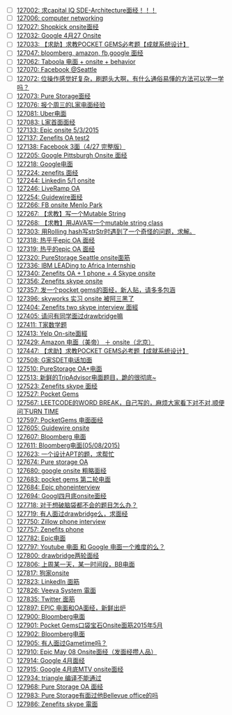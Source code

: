 - [ ] [127002: 求capital IQ SDE-Architecture面经！！！](http://instant.1point3acres.com/thread/127002)
- [ ] [127006: computer networking](http://instant.1point3acres.com/thread/127006)
- [ ] [127027: Shopkick onsite面经](http://instant.1point3acres.com/thread/127027)
- [ ] [127032: Google 4月27 Onsite](http://instant.1point3acres.com/thread/127032)
- [ ] [127033: 【求助】求教POCKET GEMS必考题【成就系统设计】](http://instant.1point3acres.com/thread/127033)
- [ ] [127047: bloomberg, amazon, fb,google 面经](http://instant.1point3acres.com/thread/127047)
- [ ] [127062: Taboola 电面 + onsite + behavior](http://instant.1point3acres.com/thread/127062)
- [ ] [127070: Facebook @Seattle](http://instant.1point3acres.com/thread/127070)
- [ ] [127072: 位操作感觉好复杂，刷题头大啊，有什么通俗易懂的方法可以学一学吗？](http://instant.1point3acres.com/thread/127072)
- [ ] [127073: Pure Storage面经](http://instant.1point3acres.com/thread/127073)
- [ ] [127076: 报个周三的L家电面经验](http://instant.1point3acres.com/thread/127076)
- [ ] [127081: Uber电面](http://instant.1point3acres.com/thread/127081)
- [ ] [127083: L家首面面经](http://instant.1point3acres.com/thread/127083)
- [ ] [127133: Epic onsite 5/3/2015](http://instant.1point3acres.com/thread/127133)
- [ ] [127137: Zenefits OA test2](http://instant.1point3acres.com/thread/127137)
- [ ] [127138: Facebook 3面（4/27 完整版）](http://instant.1point3acres.com/thread/127138)
- [ ] [127205: Google Pittsburgh Onsite 面经](http://instant.1point3acres.com/thread/127205)
- [ ] [127218: Google电面](http://instant.1point3acres.com/thread/127218)
- [ ] [127224: zenefits 面经](http://instant.1point3acres.com/thread/127224)
- [ ] [127244: Linkedin 5/1 onsite](http://instant.1point3acres.com/thread/127244)
- [ ] [127246: LiveRamp OA](http://instant.1point3acres.com/thread/127246)
- [ ] [127254: Guidewire面经](http://instant.1point3acres.com/thread/127254)
- [ ] [127266: FB onsite Menlo Park](http://instant.1point3acres.com/thread/127266)
- [ ] [127267: 【求教】写一个Mutable String](http://instant.1point3acres.com/thread/127267)
- [ ] [127268: 【求教】用JAVA写一个mutable string class](http://instant.1point3acres.com/thread/127268)
- [ ] [127303: 用Rolling hash写strStr时遇到了一个奇怪的问题，求解。](http://instant.1point3acres.com/thread/127303)
- [ ] [127318: 热乎乎epic OA 面经](http://instant.1point3acres.com/thread/127318)
- [ ] [127319: 热乎的epic OA 面经](http://instant.1point3acres.com/thread/127319)
- [ ] [127320: PureStorage  Seattle onsite面筋](http://instant.1point3acres.com/thread/127320)
- [ ] [127336: IBM LEADing to Africa Internship](http://instant.1point3acres.com/thread/127336)
- [ ] [127340: Zenefits OA + 1 phone + 4 Skype onsite](http://instant.1point3acres.com/thread/127340)
- [ ] [127356: Zenefits skype onsite](http://instant.1point3acres.com/thread/127356)
- [ ] [127357: 发一个pocket gems的面经，新人贴，请多多包涵](http://instant.1point3acres.com/thread/127357)
- [ ] [127396: skyworks 实习 onsite 被阿三黑了](http://instant.1point3acres.com/thread/127396)
- [ ] [127404: Zenefits two skype interview 面經](http://instant.1point3acres.com/thread/127404)
- [ ] [127405: 请问有同学面过drawbridge嘛](http://instant.1point3acres.com/thread/127405)
- [ ] [127411: T家数学题](http://instant.1point3acres.com/thread/127411)
- [ ] [127413: Yelp On-site面經](http://instant.1point3acres.com/thread/127413)
- [ ] [127429: Amazon 电面（美帝） ＋ onsite（北京）](http://instant.1point3acres.com/thread/127429)
- [ ] [127447: 【求助】求教POCKET GEMS必考题【成就系统设计】](http://instant.1point3acres.com/thread/127447)
- [ ] [127508: G家SDET电话加面](http://instant.1point3acres.com/thread/127508)
- [ ] [127510: PureStorage OA+电面](http://instant.1point3acres.com/thread/127510)
- [ ] [127513: 新鲜的TripAdvisor电面题目，跪的很彻底~](http://instant.1point3acres.com/thread/127513)
- [ ] [127523: Zenefits skype 面经](http://instant.1point3acres.com/thread/127523)
- [ ] [127527: Pocket Gems](http://instant.1point3acres.com/thread/127527)
- [ ] [127567: LEETCODE的WORD BREAK，自己写的，麻烦大家看下对不对,顺便问下URN TIME](http://instant.1point3acres.com/thread/127567)
- [ ] [127597: PocketGems 电面面经](http://instant.1point3acres.com/thread/127597)
- [ ] [127605: Guidewire onsite](http://instant.1point3acres.com/thread/127605)
- [ ] [127607: Bloomberg 电面](http://instant.1point3acres.com/thread/127607)
- [ ] [127611: Bloomberg电面(05/08/2015)](http://instant.1point3acres.com/thread/127611)
- [ ] [127623: 一个设计APT的题，求帮忙](http://instant.1point3acres.com/thread/127623)
- [ ] [127674: Pure storage OA](http://instant.1point3acres.com/thread/127674)
- [ ] [127680: google onsite 粗略面经](http://instant.1point3acres.com/thread/127680)
- [ ] [127683: pocket gems 第二轮电面](http://instant.1point3acres.com/thread/127683)
- [ ] [127684: Epic phoneinterview](http://instant.1point3acres.com/thread/127684)
- [ ] [127694: Googl四月底onsite面经](http://instant.1point3acres.com/thread/127694)
- [ ] [127718: 对于想破脑袋都不会的题目怎么办？](http://instant.1point3acres.com/thread/127718)
- [ ] [127719: 有人面过drawbridge么，求面经](http://instant.1point3acres.com/thread/127719)
- [ ] [127750: Zillow phone interview](http://instant.1point3acres.com/thread/127750)
- [ ] [127757: Zenefits phone](http://instant.1point3acres.com/thread/127757)
- [ ] [127782: Epic电面](http://instant.1point3acres.com/thread/127782)
- [ ] [127797: Youtube 电面 和 Google 电面一个难度的么？](http://instant.1point3acres.com/thread/127797)
- [ ] [127800: drawbridge两轮面经](http://instant.1point3acres.com/thread/127800)
- [ ] [127806: 上周某一天，某一时间段，BB电面](http://instant.1point3acres.com/thread/127806)
- [ ] [127817: 狗家onsite](http://instant.1point3acres.com/thread/127817)
- [ ] [127823: LinkedIn 面筋](http://instant.1point3acres.com/thread/127823)
- [ ] [127826: Veeva System 電面](http://instant.1point3acres.com/thread/127826)
- [ ] [127835: Twitter 面筋](http://instant.1point3acres.com/thread/127835)
- [ ] [127897: EPIC 电面和OA面经，新鲜出炉](http://instant.1point3acres.com/thread/127897)
- [ ] [127900: Bloomberg电面](http://instant.1point3acres.com/thread/127900)
- [ ] [127901: Pocket Gems口袋宝石Onsite面筋2015年5月](http://instant.1point3acres.com/thread/127901)
- [ ] [127902: Bloomberg电面](http://instant.1point3acres.com/thread/127902)
- [ ] [127905: 有人面过Gametime吗？](http://instant.1point3acres.com/thread/127905)
- [ ] [127910: Epic May 08 Onsite面经（发面经攒人品）](http://instant.1point3acres.com/thread/127910)
- [ ] [127914: Google 4月面经](http://instant.1point3acres.com/thread/127914)
- [ ] [127915: Google 4月底MTV onsite面经](http://instant.1point3acres.com/thread/127915)
- [ ] [127934: triangle 编译不能通过](http://instant.1point3acres.com/thread/127934)
- [ ] [127968: Pure Storage OA 面经](http://instant.1point3acres.com/thread/127968)
- [ ] [127983: Pure Storage有面过他Bellevue office的吗](http://instant.1point3acres.com/thread/127983)
- [ ] [127986: Zenefits skype 電面](http://instant.1point3acres.com/thread/127986)
